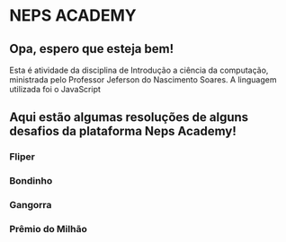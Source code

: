 # NEPS ACADEMY

## Opa, espero que esteja bem! 

Esta é atividade da disciplina de Introdução a ciência da computação, ministrada pelo Professor Jeferson do Nascimento Soares.
A linguagem utilizada foi o JavaScript

## Aqui estão algumas resoluções de alguns desafios da plataforma Neps Academy!

### Fliper

### Bondinho

### Gangorra

### Prêmio do Milhão
